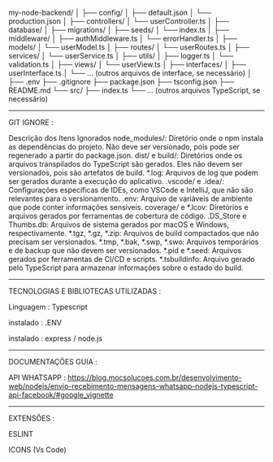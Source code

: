 my-node-backend/
│
├── config/
│   ├── default.json
│   └── production.json
│
├── controllers/
│   └── userController.ts
│
├── database/
│   ├── migrations/
│   ├── seeds/
│   └── index.ts
│
├── middleware/
│   ├── authMiddleware.ts
│   └── errorHandler.ts
│
├── models/
│   └── userModel.ts
│
├── routes/
│   └── userRoutes.ts
│
├── services/
│   └── userService.ts
│
├── utils/
│   ├── logger.ts
│   └── validation.ts
│
├── views/
│   └── userView.ts
│
├── interfaces/
│   ├── userInterface.ts
│   └── ... (outros arquivos de interface, se necessário)
│
├── .env
├── .gitignore
├── package.json
├── tsconfig.json
├── README.md
└── src/
    ├── index.ts
    └── ... (outros arquivos TypeScript, se necessário)



-------------------------------------------------------------------------------------------------------------------



GIT IGNORE : 


Descrição dos Itens Ignorados
node_modules/: Diretório onde o npm instala as dependências do projeto. Não deve ser versionado, pois pode ser regenerado a partir do package.json.
dist/ e build/: Diretórios onde os arquivos transpilados do TypeScript são gerados. Eles não devem ser versionados, pois são artefatos de build.
*.log: Arquivos de log que podem ser gerados durante a execução do aplicativo.
.vscode/ e .idea/: Configurações específicas de IDEs, como VSCode e IntelliJ, que não são relevantes para o versionamento.
.env: Arquivo de variáveis de ambiente que pode conter informações sensíveis.
coverage/ e *.lcov: Diretórios e arquivos gerados por ferramentas de cobertura de código.
.DS_Store e Thumbs.db: Arquivos de sistema gerados por macOS e Windows, respectivamente.
*.tgz, *.gz, *.zip: Arquivos de build compactados que não precisam ser versionados.
*.tmp, *.bak, *.swp, *.swo: Arquivos temporários e de backup que não devem ser versionados.
*.pid e *.seed: Arquivos gerados por ferramentas de CI/CD e scripts.
*.tsbuildinfo: Arquivo gerado pelo TypeScript para armazenar informações sobre o estado do build.


-------------------------------------------------------------------------------------------------------------------



TECNOLOGIAS E BIBLIOTECAS UTILIZADAS : 

Linguagem : Typescript

instalado  : .ENV

instalado : express / node.js


-------------------------------------------------------------------------------------------------------------------

DOCUMENTAÇÕES GUIA : 

API WHATSAPP : https://blog.mocsolucoes.com.br/desenvolvimento-web/nodejs/envio-recebimento-mensagens-whatsapp-nodejs-typescript-api-facebook/#google_vignette


-------------------------------------------------------------------------------------------------------------------

EXTENSÕES : 

ESLINT

ICONS (Vs Code)